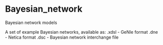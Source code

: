 # Bayesian_network
Bayesian network models

A set of example Bayesian networks, available as:
  .xdsl   - GeNIe format
  .dne    - Netica format
  .dsc    - Bayesian network interchange file
